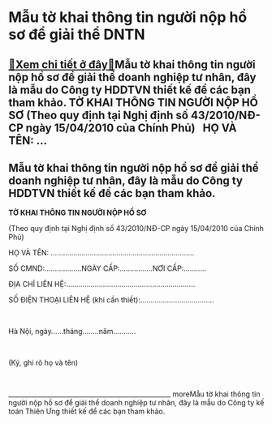 Mẫu tờ khai thông tin người nộp hồ sơ để giải thể DNTN
======================================================

[:gift:Xem chi tiết ở đây:gift:](https://hddtvn.com/mau-to-khai-thong-tin-nguoi-nop-ho-so-de-giai-the-dntn/)Mẫu tờ khai thông tin người nộp hồ sơ để giải thể doanh nghiệp tư nhân, đây là mẫu do Công ty HDDTVN thiết kế để các bạn tham khảo. TỜ KHAI THÔNG TIN NGƯỜI NỘP HỒ SƠ (Theo quy định tại Nghị định số 43/2010/NÐ-CP ngày 15/04/2010 của Chính Phủ)   HỌ VÀ TÊN: …
-----------------------------------------------------------------------------------------------------------------------------------------------------------------------------------------------------------------------------------------------------------------



**Mẫu tờ khai thông tin người nộp hồ sơ để giải thể doanh nghiệp tư nhân, đây là mẫu do Công ty HDDTVN thiết kế để các bạn tham khảo.**
-----------------------------------------------------------------------------------------------------------------------------------------




**TỜ KHAI THÔNG TIN NGƯỜI NỘP HỒ SƠ**  

 (Theo quy định tại Nghị định số 43/2010/NÐ-CP ngày 15/04/2010 của Chính Phủ)
   

HỌ VÀ TÊN: …………………………………………………………….  

SỐ CMND:………………NGÀY CẤP:…………….NƠI CẤP:………..  

ĐỊA CHỈ LIÊN HỆ:………………………………………………………  

SỐ ĐIỆN THOẠI LIÊN HỆ (khi cần thiết):………………………………






                                                  

Hà Nội, ngày……tháng……..năm………..



  

(Ký, ghi rõ họ và tên)




  

\_\_\_\_\_\_\_\_\_\_\_\_\_\_\_\_\_\_\_\_\_\_\_\_\_\_\_\_\_\_\_\_\_\_\_\_\_\_\_\_\_\_\_\_\_\_\_\_\_\_
moreMẫu tờ khai thông tin người nộp hồ sơ để giải thể doanh nghiệp tư nhân, đây là mẫu do Công ty kế toán Thiên Ưng thiết kế để các bạn tham khảo.

